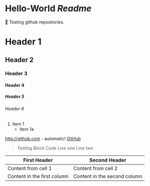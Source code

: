 # **Hello-World** *Readme*

:guitar: Testing github repositories.

# Header 1
## Header 2
### Header 3
#### Header 4
##### Header 5
###### Header 6

1. Item 1
	* Item 1a

http://github.com - automatic!
[GitHub](http://github.com)

> Testing Block Code
> Line one
> Line two


First Header | Second Header
------------ | -------------
Content from cell 1 | Content from cell 2
Content in the first column | Content in the second column